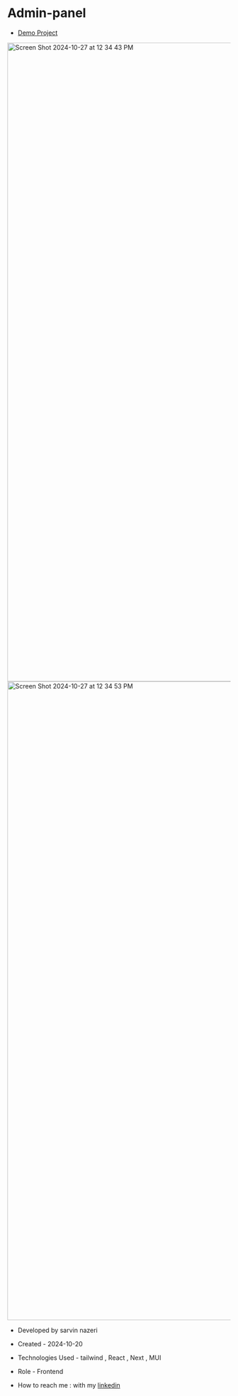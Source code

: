
# Admin-panel

- [Demo Project](https://admin-panel2-oui78.vercel.app)

<img width="1440" alt="Screen Shot 2024-10-27 at 12 34 43 PM" src="https://github.com/user-attachments/assets/e9695983-0bdc-4fd8-affa-907034099441">
<img width="1440" alt="Screen Shot 2024-10-27 at 12 34 53 PM" src="https://github.com/user-attachments/assets/22950426-97e1-4232-9294-2c09403c076d">
  
- Developed by sarvin nazeri

- Created - 2024-10-20

- Technologies Used -  tailwind , React , Next , MUI

- Role - Frontend

- How to reach me : with my [linkedin](https://www.linkedin.com/in/sarvin-nazeri)


